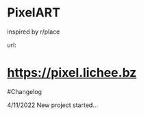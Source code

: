 # PixelART
 inspired by r/place
 



url:
# https://pixel.lichee.bz

#Changelog

4/11/2022
New project started...
